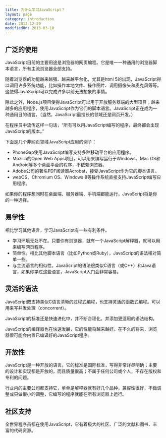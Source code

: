 ```yaml
---
title: 为什么学习JavaScript？
layout: page
category: introduction
date: 2012-12-29
modifiedOn: 2013-03-10
---
```


## 广泛的使用

JavaScript目前的主要用途是浏览器的网页编程。它是唯一一种通用的浏览器脚本语言，所有主流浏览器全部支持。

随着浏览器的功能越来越强、越来越平台化，尤其是html 5的出现，JavaScript得以调用许多系统功能，比如操作本地文件、操作图片、调用摄像头和麦克风等等。这使得JavaScript可以完成许多以前无法想象的事情。

除此之外，Node.js项目使得JavaScript可以用于开放服务器端的大型项目；越来越多的应用程序，使用JavaScript作为它们的脚本语言。JavaScript正在成为一种通用目的语言。（当然，JavaScript最擅长的领域还是网页开发。）

在程序员中流传这样一句话，“所有可以用JavaScript编写的程序，最终都会出现JavaScript的版本。”

下面是几个非网页领域JavaScript应用的例子：

- PhoneGap使用JavaScript编写支持多种移动平台的应用程序。
- Mozilla的Open Web Apps项目，可以用来编写运行于Windows、Mac OS和Android等多个桌面平台的程序，不依赖浏览器。
- Adobe公司的著名PDF阅读器Acrobat，接受JavaScript作为它的脚本语言。
- webOS、Chromium OS、Windows 8等操作系统直接支持JavaScript编写应用程序。

如果你的程序想同时在桌面端、服务器端、手机端都能运行，JavaScript将是你的一种选择。

## 易学性

相比学习其他语言，学习JavaScript有一些有利条件。

- 学习环境无处不在。只要你有浏览器，就有一个JavaScript解释器，就可以用来编写网页程序。
- 简单性。相比其他脚本语言（比如Python或Ruby），JavaScript的语法相对简单一些。
- 与主流语言的相似性。JavaScript的语法很类似C语言（或C++）和Java语言，如果你学过这些语言，JavaScript入门会非常容易。

## 灵活的语法

JavaScript既支持类似C语言清晰的过程式编程，也支持灵活的函数式编程。可以用来写并发处理（concorrent）。

JavaScript的标准还是快速进化中，并不断合理化，并添加更适用的语法结构。

JavaScript的编译器也在快速发展，它的性能将越来越好。在不久的将来，浏览器很可能会内置已编译好的JavaScript程序。

## 开放性

JavaScript是一种开放的语言。它的标准是国际标准，写得非常详尽明确；主要的设计和实现都是开放的，而且质量很高；不属于任何公司或个人，不存在版权和专利的问题。

行业内的主要公司都支持它，单单是解释器就有好几个品种，兼容性很好，不做调整或只做很小的调整，它编写的程序就能在所有浏览器上运行。

## 社区支持

全世界程序员都在使用JavaScript，它有着极大的社区、广泛的文献和图书、丰富的代码资源。

